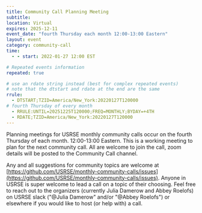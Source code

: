 ```yaml
---
title: Community Call Planning Meeting
subtitle:
location: Virtual
expires: 2025-12-11
event_date: "fourth Thursday each month 12:00-13:00 Eastern"
layout: event
category: community-call
time:
  - - start: 2022-01-27 12:00 EST

# Repeated events information
repeated: true

# use an rdate string instead (best for complex repeated events)
# note that the dtstart and rdate at the end are the same
rrule: 
  - DTSTART;TZID=America/New_York:20220127T120000
# fourth Thursday of every month
  - RRULE:UNTIL=20251225T120000;FREQ=MONTHLY;BYDAY=+4TH
  - RDATE;TZID=America/New_York:20220127T120000
---
```


Planning meetings for USRSE monthly community calls occur on the fourth Thursday of each month. 12:00-13:00 Eastern. This is a working meeting to
plan for the next community call. All are welcome to join the call, zoom details will be posted to the Community Call channel.

Any and all suggestions for community topics are 
welcome at [https://github.com/USRSE/monthly-community-calls/issues](https://github.com/USRSE/monthly-community-calls/issues).
Anyone in USRSE is super welcome to lead a call on a topic of their choosing. Feel free to reach out to the organizers (currently Julia Damerow and
Abbey Roelofs) on USRSE slack ("@Julia Damerow" and/or "@Abbey Roelofs") or elsewhere if you would like to host (or help with) a call.
